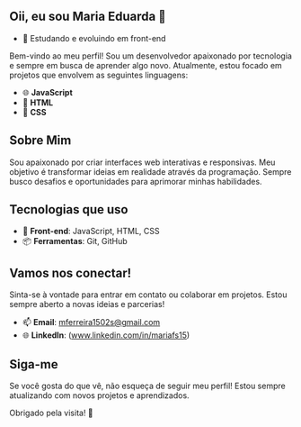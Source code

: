 ## Oii, eu sou Maria Eduarda 👋

- 🌱 Estudando e evoluindo em front-end

Bem-vindo ao meu perfil! Sou um desenvolvedor apaixonado por tecnologia e sempre em busca de aprender algo novo. Atualmente, estou focado em projetos que envolvem as seguintes linguagens:

- 🌐 **JavaScript**
- 🎨 **HTML**
- 🎉 **CSS**

## Sobre Mim

Sou apaixonado por criar interfaces web interativas e responsivas. Meu objetivo é transformar ideias em realidade através da programação. Sempre busco desafios e oportunidades para aprimorar minhas habilidades.


## Tecnologias que uso

- 🔧 **Front-end**: JavaScript, HTML, CSS
- 📦 **Ferramentas**: Git, GitHub

## Vamos nos conectar!

Sinta-se à vontade para entrar em contato ou colaborar em projetos. Estou sempre aberto a novas ideias e parcerias!

- 📫 **Email**: mferreira1502s@gmail.com
- 🌐 **LinkedIn**: (www.linkedin.com/in/mariafs15)

## Siga-me

Se você gosta do que vê, não esqueça de seguir meu perfil! Estou sempre atualizando com novos projetos e aprendizados.

Obrigado pela visita! 🚀

